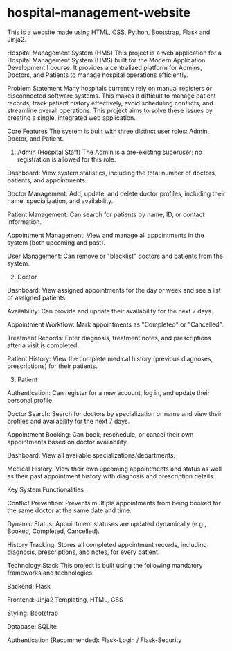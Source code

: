 # hospital-management-website
This is a website made using HTML, CSS, Python, Bootstrap, Flask and Jinja2. 

Hospital Management System (HMS)
This project is a web application for a Hospital Management System (HMS) built for the Modern Application Development I course. It provides a centralized platform for Admins, Doctors, and Patients to manage hospital operations efficiently.


Problem Statement
Many hospitals currently rely on manual registers or disconnected software systems. This makes it difficult to manage patient records, track patient history effectively, avoid scheduling conflicts, and streamline overall operations. This project aims to solve these issues by creating a single, integrated web application.

Core Features
The system is built with three distinct user roles: Admin, Doctor, and Patient.

1. Admin (Hospital Staff)
The Admin is a pre-existing superuser; no registration is allowed for this role.



Dashboard: View system statistics, including the total number of doctors, patients, and appointments.


Doctor Management: Add, update, and delete doctor profiles, including their name, specialization, and availability.



Patient Management: Can search for patients by name, ID, or contact information.



Appointment Management: View and manage all appointments in the system (both upcoming and past).



User Management: Can remove or "blacklist" doctors and patients from the system.

2. Doctor

Dashboard: View assigned appointments for the day or week and see a list of assigned patients.




Availability: Can provide and update their availability for the next 7 days.


Appointment Workflow: Mark appointments as "Completed" or "Cancelled".




Treatment Records: Enter diagnosis, treatment notes, and prescriptions after a visit is completed.



Patient History: View the complete medical history (previous diagnoses, prescriptions) for their patients.


3. Patient

Authentication: Can register for a new account, log in, and update their personal profile.




Doctor Search: Search for doctors by specialization or name and view their profiles and availability for the next 7 days.




Appointment Booking: Can book, reschedule, or cancel their own appointments based on doctor availability.



Dashboard: View all available specializations/departments.


Medical History: View their own upcoming appointments and status as well as their past appointment history with diagnosis and prescription details.




Key System Functionalities

Conflict Prevention: Prevents multiple appointments from being booked for the same doctor at the same date and time.


Dynamic Status: Appointment statuses are updated dynamically (e.g., Booked, Completed, Cancelled).


History Tracking: Stores all completed appointment records, including diagnosis, prescriptions, and notes, for every patient.

Technology Stack
This project is built using the following mandatory frameworks and technologies:


Backend: Flask 


Frontend: Jinja2 Templating, HTML, CSS 



Styling: Bootstrap 



Database: SQLite 


Authentication (Recommended): Flask-Login / Flask-Security